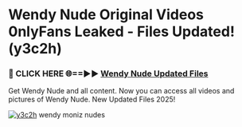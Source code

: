 # Wendy Nude Original Videos 0nlyFans Leaked - Files Updated! (y3c2h)

<h3>🔴 CLICK HERE 🌐==►► <a href="https://tinyurl.com/yc6ubb5a" rel="nofollow">Wendy Nude Updated Files</a></h3>

Get Wendy Nude and all content. Now you can access all videos and pictures of Wendy Nude. New Updated Files 2025!

[![y3c2h](https://i.imgur.com/7eu0CRL.gif)](https://tinyurl.com/yc6ubb5a)
wendy moniz nudes